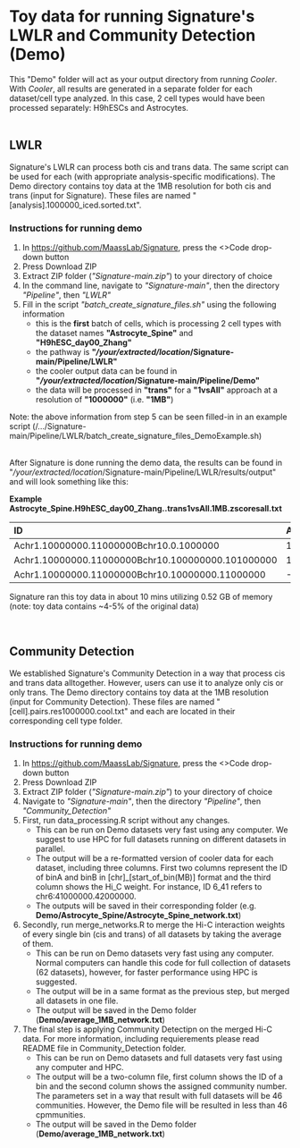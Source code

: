 # Toy data for running Signature's LWLR and Community Detection (Demo)
This "Demo" folder will act as your output directory from running _Cooler_. With _Cooler_, all results are generated in a separate folder for each dataset/cell type analyzed. In this case, 2 cell types would have been processed separately: H9hESCs and Astrocytes.  
<br/>

## LWLR
Signature's LWLR can process both cis and trans data. The same script can be used for each (with appropriate analysis-specific modifications). The Demo directory contains toy data at the 1MB resolution for both cis and trans (input for Signature). These files are named "[analysis].1000000_iced.sorted.txt".

### Instructions for running demo
1. In https://github.com/MaassLab/Signature, press the <>Code drop-down button
2. Press Download ZIP
3. Extract ZIP folder (_"Signature-main.zip"_) to your directory of choice 
4. In the command line, navigate to *"Signature-main"*, then the directory *"Pipeline"*, then *"LWLR"*
5. Fill in the script *"batch_create_signature_files.sh"* using the following information
   -  this is the **first** batch of cells, which is processing 2 cell types with the dataset names **"Astrocyte_Spine"** and **"H9hESC_day00_Zhang"**
   -  the pathway is **"*/your/extracted/location*/Signature-main/Pipeline/LWLR"**
   -  the cooler output data can be found in **"*/your/extracted/location*/Signature-main/Pipeline/Demo"**
   -  the data will be processed in **"trans"** for a **"1vsAll"** approach at a resolution of **"1000000"** (i.e. **"1MB"**)

Note: the above information from step 5 can be seen filled-in in an example script (/.../Signature-main/Pipeline/LWLR/batch_create_signature_files_DemoExample.sh)  
<br/>

After Signature is done running the demo data, the results can be found in "*/your/extracted/location*/Signature-main/Pipeline/LWLR/results/output" and will look something like this:

**Example Astrocyte_Spine.H9hESC_day00_Zhang..trans1vsAll.1MB.zscoresall.txt**

   | ID                                                | Astrocyte_Spine       | H9hESC_day00_Zhang     |
   |:--------------------------------------------------|:----------------------|:-----------------------|
   | Achr1.10000000.11000000Bchr10.0.1000000           | 1.420                 | 1.048                  |
   | Achr1.10000000.11000000Bchr10.100000000.101000000 | 1.752                 | 1.691                  |
   | Achr1.10000000.11000000Bchr10.10000000.11000000   | -1.181                | -0.499                 |

Signature ran this toy data in about 10 mins utilizing 0.52 GB of memory (note: toy data contains ~4-5% of the original data)

<br/>
   
## Community Detection
We established Signature's Community Detection in a way that process cis and trans data alltogether. However, users can use it to analyze only cis or only trans. The Demo directory contains toy data at the 1MB resolution (input for Community Detection). These files are named "[cell].pairs.res1000000.cool.txt" and each are located in their corresponding cell type folder.

### Instructions for running demo
1. In https://github.com/MaassLab/Signature, press the <>Code drop-down button
2. Press Download ZIP
3. Extract ZIP folder (_"Signature-main.zip"_) to your directory of choice 
4. Navigate to *"Signature-main"*, then the directory *"Pipeline"*, then *"Community_Detection"*
5. First, run data_processing.R script without any changes.
   -  This can be run on Demo datasets very fast using any computer. We suggest to use HPC for full datasets running on different datasets in parallel.
   -  The output will be a re-formatted version of cooler data for each dataset, including three columns. First two columns represent the ID of binA and binB in [chr]_[start_of_bin(MB)] format and the third column shows the Hi_C weight. For instance, ID 6_41 refers to chr6:41000000.42000000.  
   -  The outputs will be saved in their corresponding folder (e.g.       **Demo/Astrocyte_Spine/Astrocyte_Spine_network.txt**)
6. Secondly, run merge_networks.R to merge the Hi-C interaction weights of every single bin (cis and trans) of all datasets by taking the average of them.
   -  This can be run on Demo datasets very fast using any computer. Normal computers can handle this code for full collection of datasets (62 datasets), however, for faster performance using HPC is suggested. 
   -  The output will be in a same format as the previous step, but merged all datasets in one file.
   -  The output will be saved in the Demo folder (**Demo/average_1MB_network.txt**)
7. The final step is applying Community Detectipn on the merged Hi-C data. For more information, including requierements please read README file in Community_Detection folder.
   -  This can be run on Demo datasets and full datasets very fast using any computer and HPC. 
   -  The output will be a two-column file, first column shows the ID of a bin and the second column shows the assigned community number. The parameters set in a way that result with full datasets will be 46 communities. However, the Demo file will be resulted in less than 46 cpmmunities.
   -  The output will be saved in the Demo folder (**Demo/average_1MB_network.txt**)
